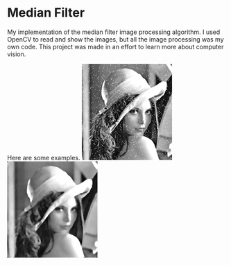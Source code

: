# Median Filter
My implementation of the median filter image processing algorithm. I used OpenCV to read and show the images, but all the image processing was my own code. This project was made in an effort to learn more about computer vision.

Here are some examples.
![Lena](MedianFilter/MedianFilter/resources/lena.png)
![Lena Filtered](MedianFilter/MedianFilter/output/lena_median.png)

